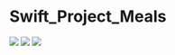# Swift_Project_Meals
![](https://cloud.githubusercontent.com/assets/16350210/21635803/1dac7df0-d2a3-11e6-83f9-d0fa47f6dcaf.png)
![](https://cloud.githubusercontent.com/assets/16350210/21635804/1dd5dc18-d2a3-11e6-85e2-7e16beea7a5e.png)
![](https://cloud.githubusercontent.com/assets/16350210/21635805/1de9794e-d2a3-11e6-805a-7308f61fb137.png)
